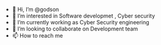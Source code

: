- 👋 Hi, I’m @godson
- 👀 I’m interested in Software developmet , Cyber security
- 🌱 I’m currently working as Cyber Security engineering
- 💞️ I’m looking to collaborate on Development team
- 📫 How to reach me 

<!---
godson945/godson945 is a ✨ special ✨ repository because its `README.md` (this file) appears on your GitHub profile.
You can click the Preview link to take a look at your changes.
--->
